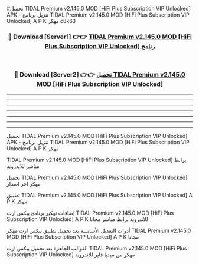 #تحميل TIDAL Premium v2.145.0 MOD [HiFi Plus Subscription VIP Unlocked]  APK - تنزيل برنامج TIDAL Premium v2.145.0 MOD [HiFi Plus Subscription VIP Unlocked]  A P K مهكر c8k63 



<div align="center">
<h3>🔴 Download [Server1] 👉👉 <a href="https://apkdownload10.web.app/?title=TIDAL Premium v2.145.0 MOD [HiFi Plus Subscription VIP Unlocked] ">TIDAL Premium v2.145.0 MOD [HiFi Plus Subscription VIP Unlocked]  رنامج</a></h3><br>

<h3>🔴 Download [Server2] 👉👉 <a href="https://apkdownload10.web.app/?title=TIDAL Premium v2.145.0 MOD [HiFi Plus Subscription VIP Unlocked] ">تحميل TIDAL Premium v2.145.0 MOD [HiFi Plus Subscription VIP Unlocked]  </a></h3>
</div>


----------------------------------------------------------

----------------------------------------------------------

----------------------------------------------------------

----------------------------------------------------------

----------------------------------------------------------

----------------------------------------------------------

----------------------------------------------------------

تحميل TIDAL Premium v2.145.0 MOD [HiFi Plus Subscription VIP Unlocked]  APK - تنزيل برنامج TIDAL Premium v2.145.0 MOD [HiFi Plus Subscription VIP Unlocked]  A P K مهكر

TIDAL Premium v2.145.0 MOD [HiFi Plus Subscription VIP Unlocked]  برابط مباشر للاندرويد

تحميل TIDAL Premium v2.145.0 MOD [HiFi Plus Subscription VIP Unlocked]  مهكر اخر اصدار

تطبيق TIDAL Premium v2.145.0 MOD [HiFi Plus Subscription VIP Unlocked]  A P K مهكر

إضافات تهكير برنامج بيكس ارت TIDAL Premium v2.145.0 MOD [HiFi Plus Subscription VIP Unlocked]  A P K للاندرويد برابط مباشر مجانا

أدوات التعديل الأساسية بعد تحميل تطبيق بيكس ارت مهكر TIDAL Premium v2.145.0 MOD [HiFi Plus Subscription VIP Unlocked]  A P K مجانا

القوالب الجاهزة بعد تحميل بيكس ارت TIDAL Premium v2.145.0 MOD [HiFi Plus Subscription VIP Unlocked]  مهكر من ميديا فاير للاندرويد


